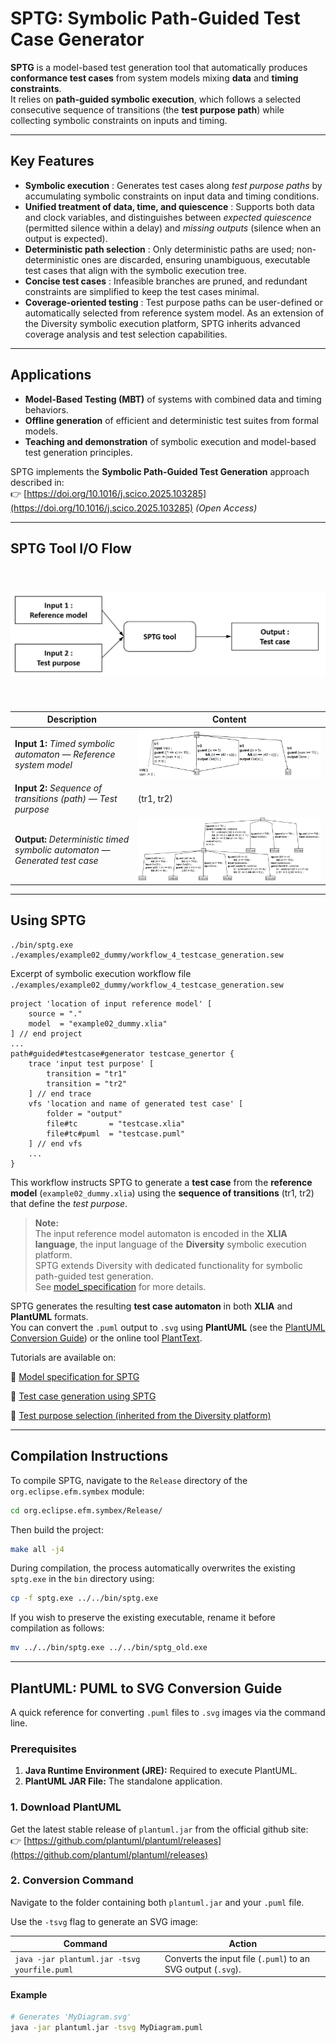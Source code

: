 # SPTG: Symbolic Path-Guided Test Case Generator

**SPTG** is a model-based test generation tool that automatically produces **conformance test cases** from system models mixing **data** and **timing constraints**.  
It relies on **path-guided symbolic execution**, which follows a selected consecutive sequence of transitions (the **test purpose path**) while collecting symbolic constraints on inputs and timing.

---

## Key Features

- **Symbolic execution** : Generates test cases along *test purpose paths* by accumulating symbolic constraints on input data and timing conditions.  
- **Unified treatment of data, time, and quiescence** : Supports both data and clock variables, and distinguishes between *expected quiescence* (permitted silence within a delay) and *missing outputs* (silence when an output is expected).  
- **Deterministic path selection** : Only deterministic paths are used; non-deterministic ones are discarded, ensuring unambiguous, executable test cases that align with the symbolic execution tree.  
- **Concise test cases** : Infeasible branches are pruned, and redundant constraints are simplified to keep the test cases minimal.  
- **Coverage-oriented testing** : Test purpose paths can be user-defined or automatically selected from reference system model. As an extension of the Diversity symbolic execution platform, SPTG inherits advanced coverage analysis and test selection capabilities.

---

## Applications

- **Model-Based Testing (MBT)** of systems with combined data and timing behaviors.  
- **Offline generation** of efficient and deterministic test suites from formal models.  
- **Teaching and demonstration** of symbolic execution and model-based test generation principles.

SPTG implements the **Symbolic Path-Guided Test Generation** approach described in:  
👉 [https://doi.org/10.1016/j.scico.2025.103285](https://doi.org/10.1016/j.scico.2025.103285) *(Open Access)*

---

## SPTG Tool I/O Flow

<div style="padding-top: 20px; padding-bottom: 20px;"></div>

<center>
<img src="README_files/images/sptg_io.png" width="600px" alt="SPTG Tool I/O Flow">
</center>

<div style="padding-top: 20px; padding-bottom: 20px;"></div>

| **Description** | **Content** |
|------------------|-------------|
| **Input 1:** *Timed symbolic automaton — Reference system model* | <img src="README_files/images/example01_paper_tacas.PNG" alt="Timed symbolic automaton"> |
| **Input 2:** *Sequence of transitions (path) — Test purpose* | (tr1, tr2) |
| **Output:** *Deterministic timed symbolic automaton — Generated test case* | <img src="README_files/images/example01_paper_tacas_testcase.PNG" alt="Deterministic timed symbolic automaton"> |

---

## Using SPTG
```
./bin/sptg.exe ./examples/example02_dummy/workflow_4_testcase_generation.sew
```

Excerpt of symbolic execution workflow file ```./examples/example02_dummy/workflow_4_testcase_generation.sew``` 
```
project 'location of input reference model' [
    source = "."
    model  = "example02_dummy.xlia"
] // end project
...
path#guided#testcase#generator testcase_genertor {
    trace 'input test purpose' [
        transition = "tr1"
        transition = "tr2"
    ] // end trace
    vfs 'location and name of generated test case' [
        folder = "output"
        file#tc       = "testcase.xlia"
        file#tc#puml  = "testcase.puml"
    ] // end vfs
    ...
}
```
This workflow instructs SPTG to generate a **test case** from the **reference model** (`example02_dummy.xlia`) using the **sequence of transitions** (tr1, tr2) that define the *test purpose*.

> **Note:**  
> The input reference model automaton is encoded in the **XLIA language**, the input language of the **Diversity** symbolic execution platform.  
> SPTG extends Diversity with dedicated functionality for symbolic path-guided test generation.  
> See [model_specification](tutorials/model_specification.md) for more details.

SPTG generates the resulting **test case automaton** in both **XLIA** and **PlantUML** formats.  
You can convert the `.puml` output to `.svg` using **PlantUML** (see the [PlantUML Conversion Guide](#plantuml-puml-to-svg-conversion-guide)) or the online tool [PlantText](https://www.planttext.com/).

Tutorials are available on:

📘 [Model specification for SPTG](tutorials/model_specification.md)

📘 [Test case generation using SPTG](tutorials/testcase_generation.md)  

📘  [Test purpose selection (inherited from the Diversity platform)](tutorials/testpurpose_selection.md) 

---

## Compilation Instructions
To compile SPTG, navigate to the `Release` directory of the `org.eclipse.efm.symbex` module:
```bash
cd org.eclipse.efm.symbex/Release/
```
Then build the project:
```bash
make all -j4
```
During compilation, the process automatically overwrites the existing `sptg.exe` in the `bin` directory using:
```bash
cp -f sptg.exe ../../bin/sptg.exe
```
If you wish to preserve the existing executable, rename it before compilation as follows:
```bash
mv ../../bin/sptg.exe ../../bin/sptg_old.exe
```
---

## PlantUML: PUML to SVG Conversion Guide

A quick reference for converting `.puml` files to `.svg` images via the command line.

### Prerequisites

1. **Java Runtime Environment (JRE):** Required to execute PlantUML.  
2. **PlantUML JAR File:** The standalone application.

### 1. Download PlantUML

Get the latest stable release of `plantuml.jar` from the official github site:  
👉 [https://github.com/plantuml/plantuml/releases](https://github.com/plantuml/plantuml/releases)

### 2. Conversion Command

Navigate to the folder containing both `plantuml.jar` and your `.puml` file.

Use the `-tsvg` flag to generate an SVG image:

| **Command** | **Action** |
|--------------|------------|
| `java -jar plantuml.jar -tsvg yourfile.puml` | Converts the input file (`.puml`) to an SVG output (`.svg`). |

#### Example

```bash
# Generates 'MyDiagram.svg'
java -jar plantuml.jar -tsvg MyDiagram.puml
